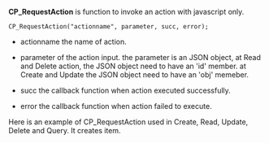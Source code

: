 __CP\_RequestAction__ is function to invoke an action with javascript only.

	CP_RequestAction("actionname", parameter, succ, error);

* actionname the name of action.
* parameter of the action input. the parameter is an JSON object, at Read and Delete action, the JSON object need to have an 'id' member. at Create and Update  the JSON object need to have an 'obj' memeber.

* succ the callback function when action executed successfully.
* error the callback function when action failed to execute.

Here is an example of CP_RequestAction used in Create, Read, Update, Delete and Query. It creates item.

